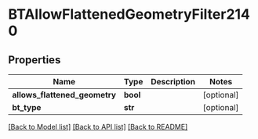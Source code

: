 # BTAllowFlattenedGeometryFilter2140

## Properties
Name | Type | Description | Notes
------------ | ------------- | ------------- | -------------
**allows_flattened_geometry** | **bool** |  | [optional] 
**bt_type** | **str** |  | [optional] 

[[Back to Model list]](../README.md#documentation-for-models) [[Back to API list]](../README.md#documentation-for-api-endpoints) [[Back to README]](../README.md)


